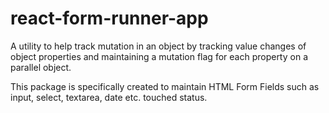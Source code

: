 # react-form-runner-app
A utility to help track mutation in an object by tracking value changes of object properties and maintaining a mutation flag for each property on a parallel object.

This package is specifically created to maintain HTML Form Fields such as  input, select, textarea, date etc. touched status.  
